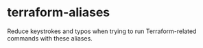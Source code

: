 # terraform-aliases
Reduce keystrokes and typos when trying to run Terraform-related commands with these aliases.
